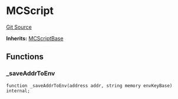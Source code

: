 # MCScript
[Git Source](https://github.com/metacontract/mc/blob/main/src/devkit/Flattened.sol)

**Inherits:**
[MCScriptBase](abstract.MCScriptBase.md)


## Functions
### _saveAddrToEnv


```solidity
function _saveAddrToEnv(address addr, string memory envKeyBase) internal;
```

